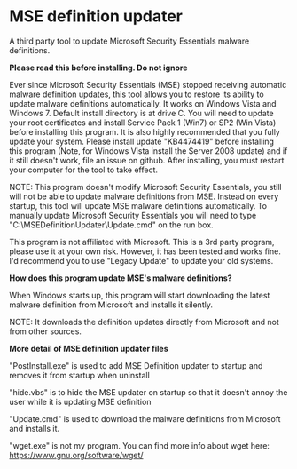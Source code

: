 # MSE definition updater
A third party tool to update Microsoft Security Essentials malware definitions.

**Please read this before installing. Do not ignore**

Ever since Microsoft Security Essentials (MSE) stopped receiving automatic malware definition updates, this tool allows you to restore its ability to update malware definitions automatically. It works on Windows Vista and Windows 7. Default install directory is at drive C.
You will need to update your root certificates and install Service Pack 1 (Win7) or SP2 (Win Vista) before installing this program. It is also highly recommended that you fully update your system.
Please install update "KB4474419" before installing this program (Note, for Windows Vista install the Server 2008 update) and if it still doesn't work, file an issue on github. After installing, you must restart your computer for the tool to take effect.

NOTE: This program doesn't modify Microsoft Security Essentials, you still will not be able to update malware definitions from MSE. Instead on every startup, this tool will update MSE malware definitions automatically. To manually update Microsoft Security Essentials you will need to type "C:\MSEDefinitionUpdater\Update.cmd" on the run box.

This program is not affiliated with Microsoft. This is a 3rd party program, please use it at your own risk. However, it has been tested and works fine.
I'd recommend you to use "Legacy Update" to update your old systems.


**How does this program update MSE's malware definitions?**

When Windows starts up, this program will start downloading the latest malware definition from Microsoft and installs it silently.

NOTE: It downloads the definition updates directly from Microsoft and not from other sources.

**More detail of MSE definition updater files**

"PostInstall.exe" is used to add MSE Definition updater to startup and removes it from startup when uninstall

"hide.vbs" is to hide the MSE updater on startup so that it doesn't annoy the user while it is updating MSE definition

"Update.cmd" is used to download the malware definitions from Microsoft and installs it.

"wget.exe" is not my  program. You can find more info about wget here: https://www.gnu.org/software/wget/









